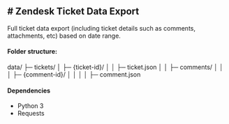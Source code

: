 ## # Zendesk Ticket Data Export

Full ticket data export (including ticket details such as comments, attachments, etc) based on date range.

#### Folder structure:

data/
├─ tickets/
│  ├─ {ticket-id}/
│  │  ├─ ticket.json
│  │  ├─ comments/
│  │  │  ├─ {comment-id}/
│  │  │  │  ├─ comment.json

#### Dependencies
-   Python 3
-   Requests